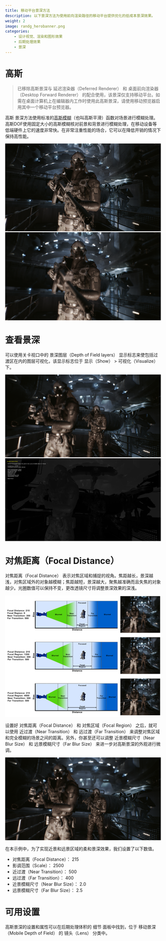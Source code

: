 ```yaml
---
title: 移动平台景深方法
description: 以下景深方法为使用前向渲染路径的移动平台提供优化的低成本景深效果。
weight: 2
image: randg_herobanner.png
categories:
    - 设计视觉、渲染和图形效果
    - 后期处理效果
    - 景深
---
```

# 高斯
> 已移除高斯景深与 延迟渲染器（Deferred Renderer） 和 桌面前向渲染器（Desktop Forward Renderer） 的配合使用，该景深仅支持移动平台。如需在桌面计算机上在编辑器内工作时使用此高斯景深，请使用移动预览器启用其中一个移动平台预览器。

高斯 景深方法使用标准的[高斯模糊](https://zh.wikipedia.org/wiki/%E9%AB%98%E6%96%AF%E6%A8%A1%E7%B3%8A)（也叫高斯平滑）函数对场景进行模糊处理。高斯DOF使用固定大小的高斯模糊核对前景和背景进行模糊处理，在移动设备等低端硬件上它的速度非常快。在非常注重性能的场合，它可以在降低开销的情况下保持高性能。

![无景深](image_0.png)
![高斯景深](image_1.png)

# 查看景深

可以使用关卡视口中的 景深图层（Depth of Field layers） 显示标志来使包括过渡区在内的图层可视化，该显示标志位于 显示（Show） > 可视化（Visualize） 下。

![最终场景](image_2.png)
![景深查看](image_3.png)

# 对焦距离（Focal Distance）

对焦距离（Focal Distance） 表示对焦区域和捕捉的视角。焦距越长，景深越浅，对焦区域外的对象越模糊；焦距越短，景深越大，聚焦越准确而且失焦的对象越少。光圈数值可以保持不变，更改透镜尺寸将调整景深效果的深浅。

![](image_5.png)

设置好 对焦距离（Focal Distance） 和 对焦区域（Focal Region） 之后，就可以使用 近过渡（Near Transition） 和 远过渡（Far Transition） 来调整对焦区域和完全模糊的场景之间的距离。另外，你甚至还可以调整 近景模糊尺寸（Near Blur Size） 和 远景模糊尺寸（Far Blur Size） 来进一步对高斯景深的外观进行微调。

![为得到良好的景深效果，对近/远过渡和模糊尺寸的数值进行了调整之后的高斯景深。](image_6.png)

在本示例中，为了实现近景和远景区域的柔和景深效果，我们设置了以下数值。
- 对焦距离（Focal Distance）： 215
- 影调范围（Scale）： 2500
- 近过渡（Near Transition）： 500
- 远过渡（Far Transition）： 400
- 近景模糊尺寸（Near Blur Size）： 2.0
- 远景模糊尺寸（Far Blur Size）： 2.5

# 可用设置

高斯景深的设置和属性可以在后期处理体积的 细节 面板中找到，位于 移动景深（Mobile Depth of Field） 的 镜头（Lens） 分类中。

